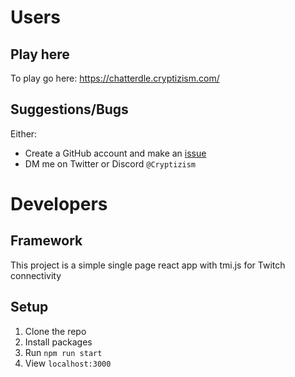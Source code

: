 # Users
## Play here
To play go here: https://chatterdle.cryptizism.com/
## Suggestions/Bugs
Either:
- Create a GitHub account and make an [issue](/issues)
- DM me on Twitter or Discord `@Cryptizism`
# Developers
## Framework
This project is a simple single page react app with tmi.js for Twitch connectivity
## Setup
1. Clone the repo
2. Install packages
3. Run `npm run start`
4. View `localhost:3000`
